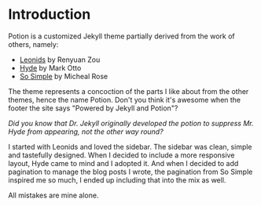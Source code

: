 # Introduction

Potion is a customized Jekyll theme partially derived from the work of others,
namely:

* [Leonids](https://github.com/renyuanz/leonids) by Renyuan Zou
* [Hyde](https://github.com/poole/hyde) by Mark Otto
* [So Simple](https://github.com/mmistakes/so-simple-theme) by Micheal Rose

The theme represents a concoction of the parts I like about from the other
themes, hence the name Potion. Don't you think it's awesome when
the footer the site says "Powered by Jekyll and Potion"?

_Did you know that Dr. Jekyll originally developed the
potion to suppress Mr. Hyde from appearing, not the other way round?_

I started with Leonids and loved the sidebar. The sidebar was clean,
simple and tastefully designed. When I decided to include a more responsive
layout, Hyde came to mind and I adopted it. And when I decided to add
pagination to manage the blog posts I wrote, the pagination from So Simple
inspired me so much, I ended up including that into the mix as well.

All mistakes are mine alone.
